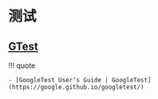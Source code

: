 # 测试

## [GTest](https://github.com/google/googletest)

!!! quote

    - [GoogleTest User’s Guide | GoogleTest](https://google.github.io/googletest/)
